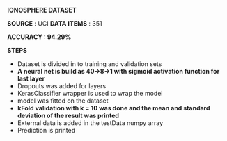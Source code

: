 **IONOSPHERE DATASET**

**SOURCE** : UCI
**DATA ITEMS** : 351

**ACCURACY : 94.29%**

**STEPS**

 * Dataset is divided in to training and validation sets
 * **A neural net is build as 40->8->1 with sigmoid activation function for last layer**
 * Dropouts was added for layers
 * KerasClassifier wrapper is used to wrap the model
 * model was fitted on the dataset
 * **kFold validation with k = 10 was done and the mean and standard deviation of the result was printed**
 * External data is added in the testData numpy array 
 * Prediction is printed
